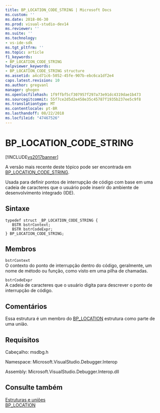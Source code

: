 ```yaml
---
title: BP_LOCATION_CODE_STRING | Microsoft Docs
ms.custom: ''
ms.date: 2018-06-30
ms.prod: visual-studio-dev14
ms.reviewer: ''
ms.suite: ''
ms.technology:
- vs-ide-sdk
ms.tgt_pltfrm: ''
ms.topic: article
f1_keywords:
- BP_LOCATION_CODE_STRING
helpviewer_keywords:
- BP_LOCATION_CODE_STRING structure
ms.assetid: a4cd71c6-5052-45fe-907b-ebc6ca1df2e4
caps.latest.revision: 10
ms.author: gregvanl
manager: ghogen
ms.openlocfilehash: 1f9ffbf5cf307957f297a73e91dc4319dae1b473
ms.sourcegitcommit: 55f7ce2d5d2e458e35c45787f1935b237ee5c9f8
ms.translationtype: MT
ms.contentlocale: pt-BR
ms.lasthandoff: 08/22/2018
ms.locfileid: "47467526"
---
```

# <a name="bplocationcodestring"></a>BP_LOCATION_CODE_STRING
[!INCLUDE[vs2017banner](../../../includes/vs2017banner.md)]

A versão mais recente deste tópico pode ser encontrada em [BP_LOCATION_CODE_STRING](https://docs.microsoft.com/visualstudio/extensibility/debugger/reference/bp-location-code-string).  
  
Usada para definir pontos de interrupção de código com base em uma cadeia de caracteres que o usuário pode inserir do ambiente de desenvolvimento integrado (IDE).  
  
## <a name="syntax"></a>Sintaxe  
  
```cpp#  
typedef struct _BP_LOCATION_CODE_STRING {   
   BSTR bstrContext;  
   BSTR bstrCodeExpr;  
} BP_LOCATION_CODE_STRING;  
```  
  
## <a name="members"></a>Membros  
 `bstrContext`  
 O contexto do ponto de interrupção dentro do código, geralmente, um nome de método ou função, como visto em uma pilha de chamadas.  
  
 `bstrCodeExpr`  
 A cadeia de caracteres que o usuário digita para descrever o ponto de interrupção de código.  
  
## <a name="remarks"></a>Comentários  
 Essa estrutura é um membro do [BP_LOCATION](../../../extensibility/debugger/reference/bp-location.md) estrutura como parte de uma união.  
  
## <a name="requirements"></a>Requisitos  
 Cabeçalho: msdbg.h  
  
 Namespace: Microsoft.VisualStudio.Debugger.Interop  
  
 Assembly: Microsoft.VisualStudio.Debugger.Interop.dll  
  
## <a name="see-also"></a>Consulte também  
 [Estruturas e uniões](../../../extensibility/debugger/reference/structures-and-unions.md)   
 [BP_LOCATION](../../../extensibility/debugger/reference/bp-location.md)

